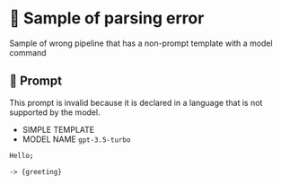 # 🔴 Sample of parsing error

Sample of wrong pipeline that has a non-prompt template with a model command

## 💬 Prompt

This prompt is invalid because it is declared in a language that is not supported by the model.

-   SIMPLE TEMPLATE
-   MODEL NAME `gpt-3.5-turbo`

```coffeescript
Hello;
```

`-> {greeting}`

<!--
TODO: [🧠] This is maybe 🟡 logic error NOT 🔴 parse error?
-->
